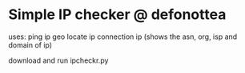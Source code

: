 # Simple IP checker @ defonottea

uses:
ping ip
geo locate ip
connection ip (shows the asn, org, isp and domain of ip)


download and run ipcheckr.py
